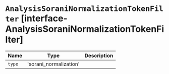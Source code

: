 # `AnalysisSoraniNormalizationTokenFilter` [interface-AnalysisSoraniNormalizationTokenFilter]

| Name | Type | Description |
| - | - | - |
| `type` | 'sorani_normalization' | &nbsp; |
